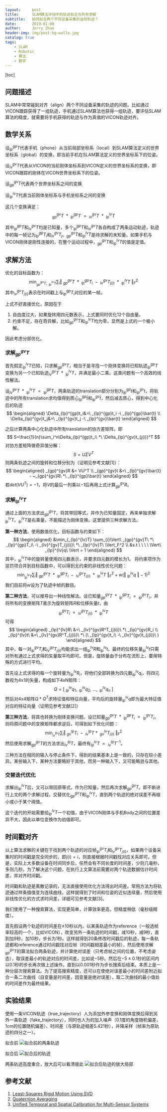 ```yaml
---
layout:     post
title:      SLAM算法评估中的轨迹拟合与外参求解
subtitle:   如何拟合两个不同设备采集的运动轨迹？
date:       2019-01-08
author:     Jerry Zhao
header-img: img/post-bg-walle.jpg
catalog: true
tags:
    - SLAM
	- Robotic
    - 算法
    - 数学
---
```



[toc]

## 问题描述
SLAM中常常碰到对齐（align）两个不同设备采集的轨迹的问题。比如通过VICON跟踪获得了一组轨迹，手机通过SLAM算法也获得一组轨迹，要评估SLAM算法的精度，就需要将手机获得的轨迹与作为真值的VICON轨迹对齐。


## 数学关系
设$_{lp}^{gp}T$代表手机（phone）从当前局部坐标系（local）到SLAM算法定义的世界坐标系（global）的变换，即当前手机在SLAM算法定义的世界坐标系下的位姿。

设$_{lv}^{gv}T$代表从VICON的当前刚体坐标系到VICON定义的世界坐标系的变换，即VICON跟踪的刚体在VICON世界坐标系下的位姿。

设$_{gp}^{gv}T$代表两个世界坐标系之间的变换

设$_{lp}^{lv}T$代表当前刚体坐标系与手机坐标系之间的变换

这几个变换满足：
$$
_{gp}^{gv}T\ *\ _{lp}^{gp}T\ =\ _{lv}^{gv}T\ *\ _{lp}^{lv}T
$$

其中$_{lp}^{gp}T$和$_{lv}^{gv}T$均是已知量，多个$_{lp}^{gp}T$和$_{lv}^{gv}T$各自构成了两条运动轨迹，轨迹中的每一帧记为$_{lp}^{gp}T_i$和$_{lv}^{gv}T_j$。$_{gp}^{gv}T$和$_{lp}^{lv}T$是待求解的未知量。如果手机与VICON刚体是刚性连接的，在整个运动过程中，$_{gp}^{gv}T$和$_{lp}^{lv}T$的值是定值。


## 求解方法
优化的目标函数为：
$$
\min_{_{gp}^{gv}T,\ _{lp}^{lv}T} \sum_{i}\Vert\ _{gp}^{gv}T\ *\ _{lp}^{gp}T_i\ -\ _{lv}^{gv}T_{j(i)}\ *\ _{lp}^{lv}T\ \Vert_F^2
$$
其中$_{lv}^{gv}T_{j(i)}$表示在时间戳上与$_{lp}^{gp}T_i$对应的某一帧。

上式不好直接优化，原因在于
1. 自由度过大，如果旋转用四元数表示，上式要同时优化12个自由量。
2. 约束不足，存在奇异解，比如$_{gp}^{gv}T$和$_{lp}^{lv}T$均为零，显然是上式的一个极小解。

因此考虑分部优化。

### 求解$_{gp}^{gv}T$
首先假定$_{lp}^{lv}T$已知，只求解$_{gp}^{gv}T$，相当于是寻找一个刚体变换将已知轨迹$_{lp}^{gp}T$变换为另一个已知轨迹$_{lv}^{gv}T\ *\ _{lp}^{lv}T$，并满足最小二乘。这类问题有一个高效的线性解法。

设$_{lv}^{gv}T\ *\ _{lp}^{lv}T\ =\ _{lp}^{gp}T$，两条轨迹的translation部分分别为$_{lp}^{gp}t$和$_{lp}^{gv}t$，将轨迹中的所有translation求均值得到质心$_{lp}^{gp}\bar{t}$和$_{lp}^{gv}\bar{t}$，然后减去质心，得到中心化后的轨迹
$$
\begin{aligned}
\Delta_{lp}^{gp}t_i&=\ _{lp}^{gp}t_i -\ _{lp}^{gp}\bar{t} \\
\Delta_{lp}^{gv}t_j&=\ _{lp}^{gv}t_j -\ _{lp}^{gv}\bar{t}
\end{aligned}
$$

之后计算两条中心化轨迹中所有translation的协方差矩阵，即
$$
S=\frac{1}{n}\sum_i^n\Delta_{lp}^{gp}t_i\ *\ \Delta_{lp}^{gv}t_{j(i)}^T
$$
对协方差矩阵做奇异值分解：
$$
S=U\Sigma V^T
$$
则两条轨迹之间的旋转和位移分别为（证明见参考文献[1]）：
$$
\begin{aligned}
_{gp}^{gv}R &= VU^T \\
_{gp}^{gv}t &=\ _{lp}^{gv}\bar{t} - ~_{gp}^{gv}R\ *\ _{lp}^{gp}\bar{t}
\end{aligned}
$$
若$det(VU^T)=-1$，将$V$的最后一列乘以$-1$后再用上式计算$_{gp}^{gv}R$。


### 求解$_{lp}^{lv}T$
通过上面的方法求出$_{gp}^{gv}T$，将其带回等式，并作为已知量固定，再来单独求解$_{lp}^{lv}T$。$_{lp}^{lv}T$是右乘量，不能描述为刚体变换。这里提供三种求解方法。

**第一种方法**，使用数值优化，目标函数与约束如下：
$$
\begin{aligned}
&\min_{_{lp}^{lv}T} \sum_{i}\Vert\ _{gp}^{gv}T\ *\ _{lp}^{gp}T_i\ -\ _{lv}^{gv}T_{j(i)}\ *\ _{lp}^{lv}T\ \Vert_F^2 \\
&s.t.\ \ \ \ \Vert\ _{lp}^{lv}q\ \Vert = 1
\end{aligned}
$$
其中，$_{lp}^{lv}T$中的旋转量使用四元数表示，并要求四元数的模长为1。 将约束项作为惩罚项合并到目标函数中，可以得到无约束的非线性优化问题：
$$
\min_{_{lp}^{lv}T} \sum_{i}\Vert\ _{gp}^{gv}T\ *\ _{lp}^{gp}T_i\ -\ _{lv}^{gv}T_{j(i)}\ *\ _{lp}^{lv}T\ \Vert_F^2 + w( \Vert\ _{lp}^{lv}q\ \Vert - 1)^2
$$
我们目前将$w$设为了轨迹中帧的数目。

**第二种方法**，可以推导出一种线性解法。设已知量$_{gp}^{gv}T\ *\ _{lp}^{gp}T_i\ =\ _{lp}^{gv}T_i$，并将所有的变换矩阵$T$表示为旋转矩阵$R$和位移矢量$t$，由
$$
_{lp}^{gv}T_i\ =\ _{lv}^{gv}T_{j(i)}\ *\ _{lp}^{lv}T
$$
可得
$$
\begin{aligned}
_{lp}^{lv}R\ &=\ _{lv}^{gv}R^T_{j(i)}\ *\ _{lp}^{gv}R_i \\
_{lp}^{lv}t\ &=\ _{lv}^{gv}R^T_{j(i)}\ *\ (\ _{lp}^{gv}t_i\ -\ _{lv}^{gv}t_{j(i)}\ )
\end{aligned}
$$
其中，每一对$_{lp}^{gv}T_i$和$_{lv}^{gv}T_{j(i)}$均能求出一组$_{lp}^{lv}R$和$_{lp}^{lv}t$。最终的位移矢量$_{lp}^{lv}t$只需对所有通过上式求得的矢量取平均即可。但是，旋转量由于分布在流形上，要用特殊的方式进行平均。

首先设上式求得的每一个旋转量为$_{lp}^{lv}R_i$，将他们全部转换为四元数$_{lp}^{lv}q_i$，将四元数视为4x1的矢量，构成如下4xN矩阵：
$$
Q=[\ _{lp}^{lv}q_1,\ _{lp}^{lv}q_2,\ ...,\ _{lp}^{lv}q_n\ ]
$$
然后对4x4矩阵$Q*Q^T$求特征值和特征向量，平均后的旋转量$_{lp}^{lv}q$即为最大特征值对应的特征向量（证明见参考文献[2]）

**第三种方法**，将其也转换为刚体变换问题。设已知量$_{gp}^{gv}T\ *\ _{lp}^{gp}T_i\ =\ _{lp}^{gv}T_i$，则将原问题中的变换矩阵都求逆后，可得到如下优化问题：
$$
\min_{_{lv}^{lp}T} \sum_{i}\Vert\ _{gv}^{lp}T_i\ -\ _{lv}^{lp}T * \ _{gv}^{lv}T_{j(i)}\ \Vert_F^2
$$
然后使用求解$_{gp}^{gv}T$的方法求出$_{lv}^{lp}T$，最终有$_{lp}^{lv}T~=~_{lv}^{lp}T^{-1}$。

三种方法在相同的输入与停止条件下，得到的结果基本上是一致的，只存在较小差异。某些输入下，某种方法要略好于其他，而另一种输入下，又可能略逊与其他。

### 交替迭代优化
求解出$_{lp}^{lv}T$后，又可以带回原等式，作为已知量，然后再次求解$_{gp}^{gv}T$。即不断进行上文的两个求解过程，交替优化$_{gp}^{gv}T$和$_{lp}^{lv}T$，直到两个轨迹的绝对误差不再缩小或小于某个阈值。

这个迭代的开始需要给$_{lp}^{lv}T$一个初值，由于VICON刚体与手机Body之间的位置差异不大，因此以单位变换作为初值即可。


## 时间戳对齐
以上算法求解的关键在于找到两个轨迹的对应帧$_{lp}^{gv}T_i$和$_{lv}^{gv}T_{j(i)}$，如果两个设备采集时的时间戳是完全同步的，即$j(i)=i$，则直接根据时间戳找对应关系即可。但是，实际上大多数设备在时间同步后，任然会有不同长度的时间差，少则几毫秒，多则几秒。为了解决这个问题，在执行上文算法前需要对两个轨迹数据估计时间差，并对齐时间戳。

时间戳和轨迹是离散记录的，无法直接使用优化方法得出时间差。常用方法为将轨迹通过样条插值变为连续曲线，这样就得到了时间和位姿的近似连续量，然后使用非线性优化的方式求时间差，详细可见参考文献[3]。

我们使用了一种搜索算法，实现更简单，计算效率更高，但精度稍低（毫秒级精度）。

首先假设两个轨迹的时间差在$\pm 10$秒以内，以某条轨迹作为reference（一般选帧率较高的一个，比如VICON），改变另外一条轨迹的时间戳，减10秒，减9秒，直到加9秒，加10秒，步长为1秒。这样就得到20条修改时间戳后的轨迹，每一条轨迹都和reference通过时间戳找对应帧（时间戳相差最小的帧），然后使用求解$_{gp}^{gv}T$的算法拟合两条轨迹，并计算绝对误差（只考虑帧之间的位置，不考虑姿态），取误差最小的轨迹对应的时间差，比如说$-5$秒。然后在$-5\pm 0.1$秒的区间内以$0.1$秒的步长再次做上述操作。直到以$0.001$秒作为步长搜索后结束。本质上是一种分层次搜索算法。为了提高搜索精度，还可以在使绝对误差最小的时间差附近拟合一条二次曲线（自变量是时间差，因变量是绝对误差），取二次曲线的最小值处的时间差作为最终结果。


## 实验结果

使用一条VICON轨迹（true_trajectory）人为添加外参变换和刚体变换后得到另外一条轨迹（fake_trajectory），同时也人为的加入噪声（0.1度的角度随机偏差，1cm的位置随机偏差）、时间差（与原轨迹相差5.421秒），并降采样（帧率为原轨迹的四分之一）。

拟合前
![拟合前的两条轨迹](https://note.youdao.com/yws/api/personal/file/F2B1D78980014FBFAE4D15E1E20B4AD3?method=download&shareKey=2e080d43d40ce644462e0819ed7d04cb)


拟合后
![拟合后的轨迹](https://note.youdao.com/yws/api/personal/file/52F565EEDE1441B5A65BAE6D5784F0A2?method=download&shareKey=7e096c0e6c7259093fbba5fd67d8bec9)

两条轨迹高度重合，放大后可以看清彼此
![拟合后轨迹的放大局部](https://note.youdao.com/yws/api/personal/file/474DB74E9E6D45DDAA4F867761BDBD62?method=download&shareKey=d45699b86a8e79376d5cbf27356969af)


## 参考文献
1. [Least-Squares Rigid Motion Using SVD](https://igl.ethz.ch/projects/ARAP/svd_rot.pdf)
2. [Quaternion Averaging](https://ntrs.nasa.gov/archive/nasa/casi.ntrs.nasa.gov/20070017872.pdf)
3. [Unified Temporal and Spatial Calibration for Multi-Sensor Systems](https://furgalep.github.io/bib/furgale_iros13.pdf)
